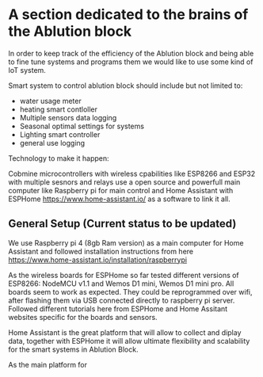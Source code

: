 # A section dedicated to the brains of the Ablution block

In order to keep track of the efficiency of the Ablution block and being able to fine tune systems and programs them we would like to use some kind of IoT system. 

Smart system to control ablution block should include but not limited to:  

* water usage meter 
* heating smart contloller
* Multiple sensors data logging
* Seasonal optimal settings for systems
* Lighting smart controller
* general use logging

Technology to make it happen: 

Cobmine microcontrollers with wireless cpabilities like ESP8266 and ESP32 with multiple sesnors and relays use a open source and powerfull main computer like Raspberry pi for main control and Home Assistant with ESPHome https://www.home-assistant.io/ as a software to link it all. 

## General Setup (Current status to be updated)

We use Raspberry pi 4 (8gb Ram version) as a main computer for Home Assistant and followed installation instructions from here https://www.home-assistant.io/installation/raspberrypi 

As the wireless boards for ESPHome so far tested different versions of ESP8266: NodeMCU v1.1 and Wemos D1 mini, Wemos D1 mini pro. All boards seem to work as expected. They could be reprogrammed over wifi, after flashing them via USB connected directly to raspberry pi server. Followed different tutorials here from ESPHome and Home Assitant websites specific for the boards and sensors. 

Home Assistant is the great platform that will allow to collect and diplay data, together with ESPHome it will allow ultimate flexibility and scalability for the smart systems in Ablution Block. 





As the main platform for 








